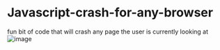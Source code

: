 # Javascript-crash-for-any-browser
fun bit of code that will crash any page the user is currently looking at
![image](https://user-images.githubusercontent.com/91833185/157525200-6afc6270-cc4b-47e1-9047-33060b6db541.png)
